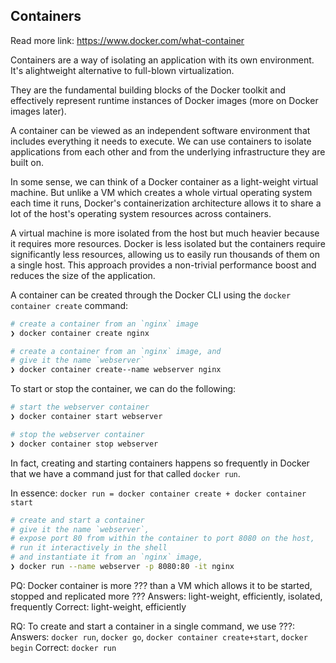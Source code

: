 ## Containers

Read more link: https://www.docker.com/what-container

Containers are a way of isolating an application with its own environment. It's alightweight alternative to full-blown virtualization.

They are the fundamental building blocks of the Docker toolkit and effectively represent runtime instances of Docker images (more on Docker images later).

A container can be viewed as an independent software environment that includes everything it needs to execute. We can use containers to isolate applications from each other and from the underlying infrastructure they are built on.

In some sense, we can think of a Docker container as a light-weight virtual machine. But unlike a VM which creates a whole virtual operating system each time it runs, Docker's containerization architecture allows it to share a lot of the host's operating system resources across containers.

A virtual machine is more isolated from the host but much heavier because it requires more resources. Docker is less isolated but the containers require significantly less resources, allowing us to easily run thousands of them on a single host. This approach provides a non-trivial performance boost and reduces the size of the application.

A container can be created through the Docker CLI using the `docker container create` command:

```bash
# create a container from an `nginx` image
❯ docker container create nginx

# create a container from an `nginx` image, and
# give it the name `webserver`
❯ docker container create--name webserver nginx
```

To start or stop the container, we can do the following:

```bash
# start the webserver container
❯ docker container start webserver

# stop the webserver container
❯ docker container stop webserver
```

In fact, creating and starting containers happens so frequently in Docker that we have a command just for that called `docker run`.

In essence: `docker run = docker container create + docker container start`

```bash
# create and start a container
# give it the name `webserver`,
# expose port 80 from within the container to port 8080 on the host,
# run it interactively in the shell
# and instantiate it from an `nginx` image,
❯ docker run --name webserver -p 8080:80 -it nginx
```

PQ: Docker container is more ??? than a VM which allows it to be started, stopped and replicated more ???
Answers: light-weight, efficiently, isolated, frequently
Correct: light-weight, efficiently

RQ: To create and start a container in a single command, we use ???:
Answers: `docker run`, `docker go`, `docker container create+start`, `docker begin`
Correct: `docker run`
